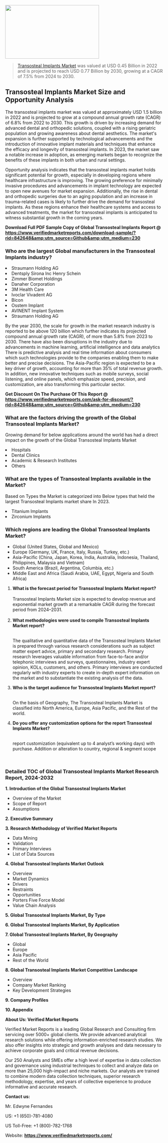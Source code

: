 <img src="https://ffe5etoiles.com/wp-content/uploads/2024/12/MST1-300x171.png" alt="" width="300" height="171" class="alignnone size-medium wp-image-20088" /><blockquote><p><p><a href="https://www.verifiedmarketreports.com/download-sample/?rid=842648&utm_source=Github&utm_medium=230" target="_blank">Transosteal Implants Market</a> was valued at USD 0.45 Billion in 2022 and is projected to reach USD 0.77 Billion by 2030, growing at a CAGR of 7.5% from 2024 to 2030.</p></blockquote><p><h2>Transosteal Implants Market Size and Opportunity Analysis</h2><p>The transosteal implants market was valued at approximately USD 1.5 billion in 2022 and is projected to grow at a compound annual growth rate (CAGR) of 6.8% from 2022 to 2030. This growth is driven by increasing demand for advanced dental and orthopedic solutions, coupled with a rising geriatric population and growing awareness about dental aesthetics. The market's expansion is further supported by technological advancements and the introduction of innovative implant materials and techniques that enhance the efficacy and longevity of transosteal implants. In 2023, the market saw a notable increase in adoption, as emerging markets began to recognize the benefits of these implants in both urban and rural settings.</p><p>Opportunity analysis indicates that the transosteal implants market holds significant potential for growth, especially in developing regions where healthcare infrastructure is improving. The growing preference for minimally invasive procedures and advancements in implant technology are expected to open new avenues for market expansion. Additionally, the rise in dental and orthopedic surgeries due to an aging population and an increase in trauma-related cases is likely to further drive the demand for transosteal implants. As these regions enhance their healthcare systems and access to advanced treatments, the market for transosteal implants is anticipated to witness substantial growth in the coming years.</p></p><p class=""><strong>Download Full PDF Sample Copy of Global Transosteal Implants Report @ <a href="https://www.verifiedmarketreports.com/download-sample/?rid=842648&amp;utm_source=Github&amp;utm_medium=230" target="_blank">https://www.verifiedmarketreports.com/download-sample/?rid=842648&amp;utm_source=Github&amp;utm_medium=230</a></strong></p><h3 id="" class="">Who are the largest Global manufacturers in the Transosteal Implants industry?</h3><p><li>Straumann Holding AG</li><li> Dentsply Sirona Inc Henry Schein</li><li> Zimmer Biomet Holdings</li><li> Danaher Corporation</li><li> 3M Health Care</li><li> Ivoclar Vivadent AG</li><li> Bicon</li><li> Osstem Implant</li><li> AVINENT Implant System</li><li> Straumann Holding AG</li></p><div class=""><div class="" dir="" data-message-author-role="" data-message-id="" data-message-model-slug=""><div class=""><div class=""><div class=""><div class="" dir="" data-message-author-role="" data-message-id="" data-message-model-slug=""><div class=""><div class=""><p>By the year 2030, the scale for growth in the market research industry is reported to be above 120 billion which further indicates its projected compound annual growth rate (CAGR), of more than 5.8% from 2023 to 2030. There have also been disruptions in the industry due to advancements in machine learning, artificial intelligence and data analytics There is predictive analysis and real time information about consumers which such technologies provide to the companies enabling them to make better and precise decisions. The Asia-Pacific region is expected to be a key driver of growth, accounting for more than 35% of total revenue growth. In addition, new innovative techniques such as mobile surveys, social listening, and online panels, which emphasize speed, precision, and customization, are also transforming this particular sector.</p><p><strong>Get Discount On The Purchase Of This Report @&nbsp; <a href="https://www.verifiedmarketreports.com/ask-for-discount/?rid=842648&amp;utm_source=Github&amp;utm_medium=230" target="_blank">https://www.verifiedmarketreports.com/ask-for-discount/?rid=842648&amp;utm_source=Github&amp;utm_medium=230</a></strong></p></div></div></div></div></div></div></div></div><h3 id="" class="">What are the factors driving the growth of the Global Transosteal Implants Market?</h3><p id="" class="">Growing demand for below applications around the world has had a direct impact on the growth of the Global Transosteal Implants Market</p><p id="" class=""><li>Hospitals</li><li> Dental Clinics</li><li> Academic & Research Institutes</li><li> Others</li></p><h3 id="" class="">What are the types of Transosteal Implants available in the Market?</h3><p id="" class="">Based on Types the Market is categorized into Below types that held the largest Transosteal Implants market share In 2023.</p><p id="" class=""><li>Titanium Implants</li><li> Zirconium Implants</li></p><h3 id="" class="">Which regions are leading the Global Transosteal Implants Market?</h3><ul><li>Global (United States, Global and Mexico)</li><li>Europe (Germany, UK, France, Italy, Russia, Turkey, etc.)</li><li>Asia-Pacific (China, Japan, Korea, India, Australia, Indonesia, Thailand, Philippines, Malaysia and Vietnam)</li><li>South America (Brazil, Argentina, Columbia, etc.)</li><li>Middle East and Africa (Saudi Arabia, UAE, Egypt, Nigeria and South Africa)</li></ul><p><ol><li><strong>What is the forecast period for Transosteal Implants Market report?<br /></strong><br /><span data-sheets-root="1" data-sheets-value="{&quot;1&quot;:2,&quot;2&quot;:&quot;XXXX size is expected to develop revenue and exponential market growth at a remarkable CAGR during the forecast period from 2024&ndash;2030.&quot;}" data-sheets-userformat="{&quot;2&quot;:12674,&quot;4&quot;:{&quot;1&quot;:2,&quot;2&quot;:16776960},&quot;10&quot;:2,&quot;11&quot;:0,&quot;15&quot;:&quot;Arial&quot;,&quot;16&quot;:12}">Transosteal Implants Market size is expected to develop revenue and exponential market growth at a remarkable CAGR during the forecast period from 2024&ndash;2031.</span><br /><br /></li><li><strong>What methodologies were used to compile Transosteal Implants Market report?<br /><br /></strong><p>The qualitative and quantitative data of the&nbsp;Transosteal Implants Market is prepared through various research considerations such as subject matter expert advice, primary and secondary research. Primary research leverages valuable information from face-to-face and/or telephonic interviews and surveys, questionnaires, industry expert opinion, KOLs, customers, and others. Primary interviews are conducted regularly with industry experts to create in-depth expert information on the market and to substantiate the existing analysis of the data.&nbsp;</p></li><li><strong>Who is the target audience for Transosteal Implants Market report?<br /><br /></strong><p>On the basis of Geography, The&nbsp;Transosteal Implants Market is classified into North America, Europe, Asia Pacific, and the Rest of the world.</p></li><li><strong>Do you offer any customization options for the report Transosteal Implants Market?<br /><br /></strong><p>report customization (equivalent up to 4 analyst&rsquo;s working days) with purchase. Addition or alteration to country, regional &amp; segment scope</p><p>&nbsp;</p></li></ol></p><h3 id="" class="">Detailed TOC of Global Transosteal Implants Market Research Report, 2024-2032</h3><p id="" class=""><strong>1. Introduction of the Global Transosteal Implants Market</strong></p><ul><li>Overview of the Market</li><li>Scope of Report</li><li>Assumptions</li></ul><p id="" class=""><strong>2. Executive Summary</strong></p><p id="" class=""><strong>3. Research Methodology of&nbsp;Verified Market Reports</strong></p><ul><li>Data Mining</li><li>Validation</li><li>Primary Interviews</li><li>List of Data Sources</li></ul><p id="" class=""><strong>4. Global Transosteal Implants Market Outlook</strong></p><ul><li>Overview</li><li>Market Dynamics</li><li>Drivers</li><li>Restraints</li><li>Opportunities</li><li>Porters Five Force Model</li><li>Value Chain Analysis</li></ul><p id="" class=""><strong>5. Global Transosteal Implants Market, By&nbsp;Type</strong></p><p id="" class=""><strong>6. Global Transosteal Implants Market, By Application</strong></p><p id="" class=""><strong>7. Global Transosteal Implants Market, By Geography</strong></p><ul><li>Global</li><li>Europe</li><li>Asia Pacific</li><li>Rest of the World</li></ul><p id="" class=""><strong>8. Global Transosteal Implants Market Competitive Landscape</strong></p><ul><li>Overview</li><li>Company Market Ranking</li><li>Key Development Strategies</li></ul><p id="" class=""><strong>9. Company Profiles</strong></p><p id="" class=""><strong>10. Appendix</strong></p><p id="" class=""><strong>About Us: Verified Market Reports</strong></p><p id="" class="">Verified Market Reports is a leading Global Research and Consulting firm servicing over 5000+ global clients. We provide advanced analytical research solutions while offering information-enriched research studies. We also offer insights into strategic and growth analyses and data necessary to achieve corporate goals and critical revenue decisions.</p><p id="" class="">Our 250 Analysts and SMEs offer a high level of expertise in data collection and governance using industrial techniques to collect and analyze data on more than 25,000 high-impact and niche markets. Our analysts are trained to combine modern data collection techniques, superior research methodology, expertise, and years of collective experience to produce informative and accurate research.</p><p id="" class=""><strong>Contact us:</strong></p><p id="" class="">Mr. Edwyne Fernandes</p><p id="" class="">US: +1 (650)-781-4080</p><p id="" class="">US Toll-Free: +1 (800)-782-1768</p><p id="" class="">Website: <a target="" data-test-app-aware-link=""><strong>https://www.verifiedmarketreports.com/</strong></a></p>
